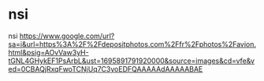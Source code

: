 # nsi
nsi
https://www.google.com/url?sa=i&url=https%3A%2F%2Fdepositphotos.com%2Ffr%2Fphotos%2Favion.html&psig=AOvVaw3yH-tGNL4GHykEF1PsArbL&ust=1695891791920000&source=images&cd=vfe&ved=0CBAQjRxqFwoTCNjUq7C3yoEDFQAAAAAdAAAAABAE

